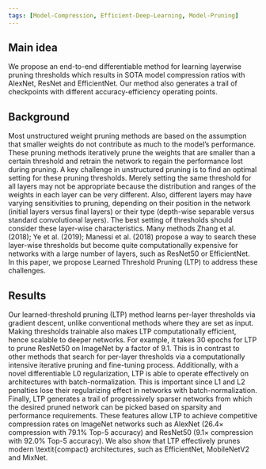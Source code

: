 ```yaml
---
tags: [Model-Compression, Efficient-Deep-Learning, Model-Pruning]
---
```


## Main idea
We propose an end-to-end differentiable method for learning layerwise pruning thresholds which results in SOTA model compression ratios with AlexNet, ResNet and EfficientNet. Our method also generates a trail of checkpoints with different accuracy-efficiency operating points.


## Background
Most unstructured weight pruning methods are based on the assumption that smaller weights do
not contribute as much to the model’s performance. These pruning methods iteratively prune the
weights that are smaller than a certain threshold and retrain the network to regain the performance
lost during pruning. A key challenge in unstructured pruning is to find an optimal setting for these
pruning thresholds. Merely setting the same threshold for all layers may not be appropriate because
the distribution and ranges of the weights in each layer can be very different. Also, different layers
may have varying sensitivities to pruning, depending on their position in the network (initial layers
versus final layers) or their type (depth-wise separable versus standard convolutional layers). The
best setting of thresholds should consider these layer-wise characteristics. Many methods Zhang et al.
(2018); Ye et al. (2019); Manessi et al. (2018) propose a way to search these layer-wise thresholds
but become quite computationally expensive for networks with a large number of layers, such as
ResNet50 or EfficientNet. In this paper, we propose Learned Threshold Pruning (LTP) to address these challenges.


## Results
Our learned-threshold pruning (LTP) method learns per-layer thresholds via gradient descent, unlike conventional methods where they are set as input. Making thresholds trainable also makes LTP computationally efficient, hence scalable to deeper networks. For example, it takes 30 epochs for LTP to prune ResNet50 on ImageNet by a factor of 9.1. This is in contrast to other methods that search for per-layer thresholds via a computationally intensive iterative pruning and fine-tuning process. Additionally, with a novel differentiable L0 regularization, LTP is able to operate effectively on architectures with batch-normalization. This is important since L1 and L2 penalties lose their regularizing effect in networks with batch-normalization. Finally, LTP generates a trail of progressively sparser networks from which the desired pruned network can be picked based on sparsity and performance requirements. These features allow LTP to achieve competitive compression rates on ImageNet networks such as AlexNet (26.4× compression with 79.1% Top-5 accuracy) and ResNet50 (9.1× compression with 92.0% Top-5 accuracy). We also show that LTP effectively prunes modern \textit{compact} architectures, such as EfficientNet, MobileNetV2 and MixNet.
